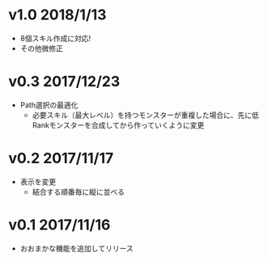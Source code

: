 # v1.0 2018/1/13

* 8個スキル作成に対応!
* その他微修正

# v0.3 2017/12/23

* Path選択の最適化
    * 必要スキル（最大レベル）を持つモンスターが重複した場合に、先に低Rankモンスターを合成してから作っていくように変更

# v0.2 2017/11/17

* 表示を変更
    * 結合する順番毎に縦に並べる

# v0.1 2017/11/16

* おおまかな機能を追加してリリース